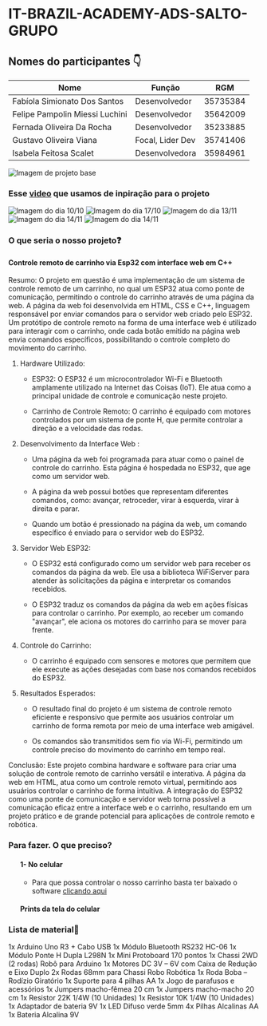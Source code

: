 # IT-BRAZIL-ACADEMY-ADS-SALTO-GRUPO

## Nomes do participantes 👇

| Nome            | Função             | RGM            | 
|-----------------|--------------------|----------------|
| Fabíola Simionato Dos Santos | Desenvolvedor | 35735384 |
| Felipe Pampolin Miessi Luchini | Desenvolvedor | 35642009 |
| Fernada Oliveira Da Rocha | Desenvolvedor | 35233885 |
| Gustavo Oliveira Viana | Focal, Lider Dev | 35741406 |
| Isabela Feitosa Scalet | Desenvolvedora | 35984961 |

<!-- imagem para mostrar a base do projeto  -->
![Imagem de projeto base](assetsREADME/PrintVideo.png)
### Esse [video](https://www.youtube.com/watch?v=WWSqJVakfVY) que usamos de inpiração para o projeto

![Imagem do dia 10/10](assetsREADME/IMG_1198.jpg)
![Imagem do dia 17/10](assetsREADME/IMG_1659.jpg)
![Imagem do dia 13/11](assetsREADME/IMG_2333.jpg)
![Imagem do dia 14/11](assetsREADME/IMG_2365.jpg)
![Imagem do dia 14/11](assetsREADME/IMG_2366.jpg)


### O que seria o nosso projeto❓  

#### Controle remoto de carrinho via Esp32 com interface web em C++

Resumo: O projeto em questão é uma implementação de um sistema de controle remoto de um carrinho, no qual um ESP32 atua como ponte de comunicação, permitindo o controle do carrinho através de uma página da web. A página da web foi desenvolvida em HTML, CSS e C++, linguagem responsável por enviar comandos para o servidor web criado pelo ESP32. Um protótipo de controle remoto na forma de uma interface web é utilizado para interagir com o carrinho, onde cada botão emitido na página web envia comandos específicos, possibilitando o controle completo do movimento do carrinho.

1. Hardware Utilizado:

   - ESP32: O ESP32 é um microcontrolador Wi-Fi e Bluetooth amplamente utilizado na Internet das Coisas (IoT). Ele atua como a principal unidade de controle e comunicação neste projeto.
   
   - Carrinho de Controle Remoto: O carrinho é equipado com motores controlados por um sistema de ponte H, que permite controlar a direção e a velocidade das rodas.

2. Desenvolvimento da Interface Web :

   - Uma página da web foi programada para atuar como o painel de controle do carrinho. Esta página é hospedada no ESP32, que age como um servidor web.

   - A página da web possui botões que representam diferentes comandos, como: avançar, retroceder, virar à esquerda, virar à direita e parar.

   - Quando um botão é pressionado na página da web, um comando específico é enviado para o servidor web do ESP32.

3. Servidor Web ESP32:

   - O ESP32 está configurado como um servidor web para receber os comandos da página da web. Ele usa a biblioteca WiFiServer para atender às solicitações da página e interpretar os comandos recebidos.

   - O ESP32 traduz os comandos da página da web em ações físicas para controlar o carrinho. Por exemplo, ao receber um comando "avançar", ele aciona os motores do carrinho para se mover para frente.

4. Controle do Carrinho:

   - O carrinho é equipado com sensores e motores que permitem que ele execute as ações desejadas com base nos comandos recebidos do ESP32.

5. Resultados Esperados:

   - O resultado final do projeto é um sistema de controle remoto eficiente e responsivo que permite aos usuários controlar um carrinho de forma remota por meio de uma interface web amigável.

   - Os comandos são transmitidos sem fio via Wi-Fi, permitindo um controle preciso do movimento do carrinho em tempo real.

Conclusão: Este projeto combina hardware e software para criar uma solução de controle remoto de carrinho versátil e interativa. A página da web em HTML, atua como um controle remoto virtual, permitindo aos usuários controlar o carrinho de forma intuitiva. A integração do ESP32 como uma ponte de comunicação e servidor web torna possível a comunicação eficaz entre a interface web e o carrinho, resultando em um projeto prático e de grande potencial para aplicações de controle remoto e robótica.

### Para fazer. O que preciso?
<ul>
<h4>1- No celular</h4>
   <ul>
      <li><p>Para que possa controlar o nosso carrinho basta ter baixado o software <a href="https://apps.eletrogate.com/joystick_app2.apk">clicando aqui</a></p></li>
   </ul>
   <h4>Prints da tela do celular</h4>
</ul>

### Lista de material📖

   1x Arduino Uno R3 + Cabo USB
   1x Módulo Bluetooth RS232 HC-06
   1x Módulo Ponte H Dupla L298N
   1x Mini Protoboard 170 pontos
   1x Chassi 2WD (2 rodas) Robô para Arduino
   1x Motores DC 3V – 6V com Caixa de Redução e Eixo Duplo
   2x Rodas 68mm para Chassi Robo Robótica
   1x Roda Boba – Rodízio Giratório
   1x Suporte para 4 pilhas AA
   1x Jogo de parafusos e acessórios
   1x Jumpers macho-fêmea 20 cm
   1x Jumpers macho-macho 20 cm
   1x Resistor 22K 1/4W (10 Unidades)
   1x Resistor 10K 1/4W (10 Unidades)
   1x Adaptador de bateria 9V
   1x LED Difuso verde 5mm
   4x Pilhas Alcalinas AA
   1x Bateria Alcalina 9V


